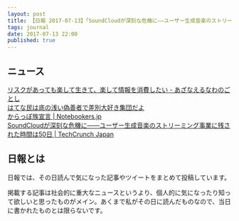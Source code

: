 ```yaml
---
layout: post
title: 【日報 2017-07-13】「SoundCloudが深刻な危機に――ユーザー生成音楽のストリーミング事業に残された時間は50日」他
tags: journal
date: 2017-07-13 22:00
published: true
---
```



## ニュース

<div class="news"><a href="http://azanaerunawano5to4.hatenablog.com/entry/2017/07/12/205410" target="_blank">リスクがあっても楽して生きて、楽して情報を消費したい - あざなえるなわのごとし</a>
<div class="newscomme"></div>
</div>

<div class="news"><a href="https://anond.hatelabo.jp/20170709150706" target="_blank">はてな民は底の浅い偽善者で差別大好き集団だよ</a>
<div class="newscomme"></div>
</div>

<div class="news"><a href="http://notebookers.jp/?p=38611" target="_blank">からっぽ族宣言 | Notebookers.jp</a>
<div class="newscomme"></div>
</div>

<div class="news"><a href="http://jp.techcrunch.com/2017/07/13/20170712soundshroud/" target="_blank">SoundCloudが深刻な危機に――ユーザー生成音楽のストリーミング事業に残された時間は50日 | TechCrunch Japan</a>
<div class="newscomme"></div>
</div>

 
## 日報とは

日報では、その日読んで気になった記事やツイートをまとめて投稿しています。

掲載する記事は社会的に重大なニュースというより、個人的に気になったり知って欲しいと思ったものがメイン。あくまで私がその日に読んだものなので、当日に書かれたものとは限らないです。